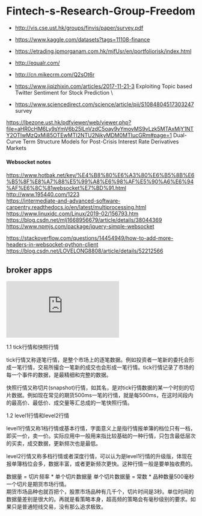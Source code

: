 # Fintech-s-Research-Group-Freedom
- http://vis.cse.ust.hk/groups/finvis/paper/survey.pdf <bar>
- https://www.kaggle.com/datasets?tags=11108-finance  <bar>
- https://etrading.jpmorganam.com.hk/mjfUsr/en/portfoliorisk/index.html
 - http://equalr.com/ 
  - http://cn.mikecrm.com/Q2sOt6r <bar>
 
 - https://www.jiqizhixin.com/articles/2017-11-21-3
 Exploiting Topic based Twitter Sentiment for Stock Prediction \
 
- https://www.sciencedirect.com/science/article/pii/S1084804517303247 survey   


https://lbezone.ust.hk/pdfviewer/web/viewer.php?file=aHR0cHM6Ly9sYmV6b25lLnVzdC5oay9vYmovMS9vLzk5MTAxMjY1NTY2OTIwMzQxMi85OTEwMTI2NTU2NjkyMDM0MTIucGRm#page=1  Dual-Curve Term Structure Models for Post-Crisis Interest Rate Derivatives Markets      



#### Websocket notes   
https://www.hotbak.net/key/%E4%B8%80%E6%A3%80%E6%B5%8B%E6%B5%8F%E8%A7%88%E5%99%A8%E6%98%AF%E5%90%A6%E6%94%AF%E6%8C%81websocket%E7%BD%91.html    
http://www.195440.com/1223             
https://intermediate-and-advanced-software-carpentry.readthedocs.io/en/latest/multiprocessing.html    
https://www.linuxidc.com/Linux/2019-02/156793.htm         
https://blog.csdn.net/mlj1668956679/article/details/38044369         
https://www.npmjs.com/package/jquery-simple-websocket     

https://stackoverflow.com/questions/14454949/how-to-add-more-headers-in-websocket-python-client   
https://blog.csdn.net/LOVELONG8808/article/details/52212566       
   
## broker apps 
![南华](https://www.nanhua.net/nanhuatech/download/PythonGo%E7%AD%96%E7%95%A5%E5%BC%80%E5%8F%91%E6%96%87%E6%A1%A3_Ver20180816.pdf)  

1.1 tick行情和快照行情    

tick行情又称逐笔行情，是整个市场上的逐笔数据。例如投资者一笔新的委托会形成一笔行情，交易所撮合一笔新的成交也会形成一笔行情。tick行情记录了市场的每一个事件的数据，是最精细和完整的数据。   

快照行情又称切片(snapshot)行情，如其名，是对tick行情数据的某一个时刻的切片数据。例如现在常见的期货500ms一笔的行情，就是每500ms，在这时间段内的最高价、最低价、成交量等汇总成的一笔快照行情。  

1.2 level1行情和level2行情   

level1行情又称1档行情或基本行情，字面意义上是指行情报单簿的档位只有一档，即买一价，卖一价。实际应用中一般用来指比较基础的一种行情，只包含最低层次的买卖，成交数据，更新频次也是最低。   
    
level2行情又称多档行情或者深度行情，可以认为是level1行情的升级版，体现在报单簿档位会多，数据丰富，或者更新频次更快。这种行情一般是要单独收费的。        

数据量 = 切片频率 * 单个切片数据量 
单个切片数据量 = 常数 * 品种数量500毫秒一个切片是期货市场行情。      
期货市场品种也就百把个，股票市场品种有几千个，切片时间是3秒。单位时间的数据量差别是很大的。再就是看策略本身，超高频的策略会有毫秒级别的要求。如果只是普通短线交易，没有那么追求极致。        




